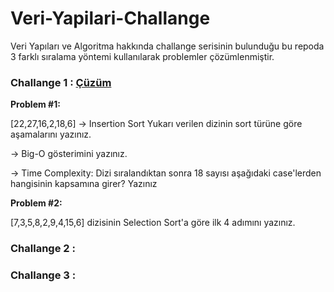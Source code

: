 # Veri-Yapilari-Challange
Veri Yapıları ve Algoritma hakkında challange serisinin bulunduğu bu repoda 3 farklı sıralama yöntemi kullanılarak problemler çözümlenmiştir.


### Challange 1 : [Çüzüm](https://github.com/dmrdvn/Veri-Yapilari-Challange/blob/main/challange1.md)

**Problem #1:**  

[22,27,16,2,18,6] -> Insertion Sort
Yukarı verilen dizinin sort türüne göre aşamalarını yazınız.

-> Big-O gösterimini yazınız.

-> Time Complexity: Dizi sıralandıktan sonra 18 sayısı aşağıdaki case'lerden hangisinin kapsamına girer? Yazınız

 **Problem #2:**
 
 [7,3,5,8,2,9,4,15,6] dizisinin Selection Sort'a göre ilk 4 adımını yazınız.
 

### Challange 2 :


### Challange 3 :
